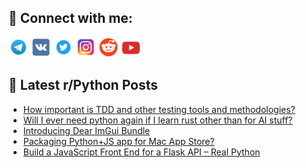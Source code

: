 ## 🔎 Connect with me:
[<img src="https://github.com/bullbesh/bullbesh/blob/main/images/Telegram.png" width="32" height="32" />](https://t.me/bullbesh)
[<img src="https://github.com/bullbesh/bullbesh/blob/main/images/VK.png" width="32" height="32" />](https://vk.com/bullbesh)
[<img src="https://github.com/bullbesh/bullbesh/blob/main/images/Twitter.png" width="32" height="32" />](https://twitter.com/bullbesh1)
[<img src="https://github.com/bullbesh/bullbesh/blob/main/images/Instagram.png" width="32" height="32" />](https://www.instagram.com/bullbesh)
[<img src="https://github.com/bullbesh/bullbesh/blob/main/images/Reddit.png" width="32" height="32" />](https://www.reddit.com/user/bullbesh)
[<img src="https://github.com/bullbesh/bullbesh/blob/main/images/YouTube.png" width="32" height="32" />](https://www.youtube.com/channel/UCtfjRs6uzgq5mfm8S06WTcg)

## 📕 Latest r/Python Posts
<!-- BLOG-POST-LIST:START -->
- [How important is TDD and other testing tools and methodologies?](https://www.reddit.com/r/Python/comments/10tpdga/how_important_is_tdd_and_other_testing_tools_and/)
- [Will I ever need python again if I learn rust other than for AI stuff?](https://www.reddit.com/r/Python/comments/10tosaz/will_i_ever_need_python_again_if_i_learn_rust/)
- [Introducing Dear ImGui Bundle](https://www.reddit.com/r/Python/comments/10tnwlj/introducing_dear_imgui_bundle/)
- [Packaging Python+JS app for Mac App Store?](https://www.reddit.com/r/Python/comments/10tnn6i/packaging_pythonjs_app_for_mac_app_store/)
- [Build a JavaScript Front End for a Flask API – Real Python](https://www.reddit.com/r/Python/comments/10tm9vg/build_a_javascript_front_end_for_a_flask_api_real/)
<!-- BLOG-POST-LIST:END -->
